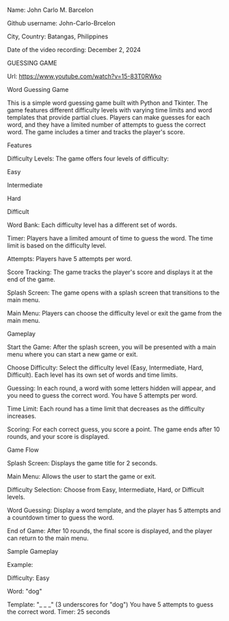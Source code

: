 Name: John Carlo M. Barcelon

Github username: John-Carlo-Brcelon

City, Country: Batangas, Philippines

Date of the video recording: December 2, 2024


GUESSING GAME

Url: https://www.youtube.com/watch?v=15-83T0RWko

Word Guessing Game

This is a simple word guessing game built with Python and Tkinter. The game features different difficulty levels with varying time limits and word templates that provide partial clues. Players can make guesses for each word, and they have a limited number of attempts to guess the correct word. The game includes a timer and tracks the player's score.

Features

Difficulty Levels: The game offers four levels of difficulty:

Easy

Intermediate

Hard

Difficult

Word Bank: Each difficulty level has a different set of words.

Timer: Players have a limited amount of time to guess the word. The time limit is based on the difficulty level.

Attempts: Players have 5 attempts per word.

Score Tracking: The game tracks the player's score and displays it at the end of the game.

Splash Screen: The game opens with a splash screen that transitions to the main menu.

Main Menu: Players can choose the difficulty level or exit the game from the main menu.

Gameplay

Start the Game: After the splash screen, you will be presented with a main menu where you can start a new game or exit.

Choose Difficulty: Select the difficulty level (Easy, Intermediate, Hard, Difficult). Each level has its own set of words and time limits.

Guessing: In each round, a word with some letters hidden will appear, and you need to guess the correct word. You have 5 attempts per word.

Time Limit: Each round has a time limit that decreases as the difficulty increases.

Scoring: For each correct guess, you score a point. The game ends after 10 rounds, and your score is displayed.

Game Flow

Splash Screen: Displays the game title for 2 seconds.

Main Menu: Allows the user to start the game or exit.

Difficulty Selection: Choose from Easy, Intermediate, Hard, or Difficult levels.

Word Guessing: Display a word template, and the player has 5 attempts and a countdown timer to guess the word.

End of Game: After 10 rounds, the final score is displayed, and the player can return to the main menu.

Sample Gameplay

Example:

Difficulty: Easy

Word: "dog"

Template: "_ _ _" (3 underscores for "dog")
You have 5 attempts to guess the correct word.
Timer: 25 seconds
